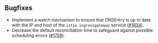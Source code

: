## Bugfixes

- Implement a watch mechanism to ensure that DNSEntry is up to date with the IP and host of the `istio-ingressgateway` service ([#1834](https://github.com/kyma-project/api-gateway/pull/1834)).
- Decrease the default reconciliation time to safeguard against possible scheduling errors ([#1759](https://github.com/kyma-project/api-gateway/pull/1759)).